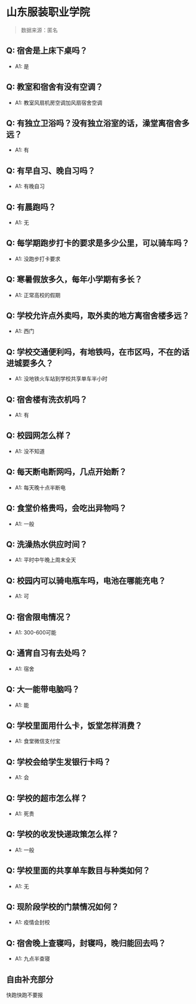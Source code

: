 # 山东服装职业学院

> 数据来源：匿名

## Q: 宿舍是上床下桌吗？

- A1: 是

## Q: 教室和宿舍有没有空调？

- A1: 教室风扇机房空调加风扇宿舍空调

## Q: 有独立卫浴吗？没有独立浴室的话，澡堂离宿舍多远？

- A1: 有

## Q: 有早自习、晚自习吗？

- A1: 有晚自习

## Q: 有晨跑吗？

- A1: 无

## Q: 每学期跑步打卡的要求是多少公里，可以骑车吗？

- A1: 没跑步打卡要求

## Q: 寒暑假放多久，每年小学期有多长？

- A1: 正常高校的假期

## Q: 学校允许点外卖吗，取外卖的地方离宿舍楼多远？

- A1: 西门

## Q: 学校交通便利吗，有地铁吗，在市区吗，不在的话进城要多久？

- A1: 没地铁火车站到学校共享单车半小时

## Q: 宿舍楼有洗衣机吗？

- A1: 有

## Q: 校园网怎么样？

- A1: 没不知道

## Q: 每天断电断网吗，几点开始断？

- A1: 每天晚十点半断电

## Q: 食堂价格贵吗，会吃出异物吗？

- A1: 一般

## Q: 洗澡热水供应时间？

- A1: 平时中午晚上周末全天

## Q: 校园内可以骑电瓶车吗，电池在哪能充电？

- A1: 可

## Q: 宿舍限电情况？

- A1: 300-600可能

## Q: 通宵自习有去处吗？

- A1: 宿舍

## Q: 大一能带电脑吗？

- A1: 能

## Q: 学校里面用什么卡，饭堂怎样消费？

- A1: 食堂微信支付宝

## Q: 学校会给学生发银行卡吗？

- A1: 会

## Q: 学校的超市怎么样？

- A1: 死贵

## Q: 学校的收发快递政策怎么样？

- A1: 一般

## Q: 学校里面的共享单车数目与种类如何？

- A1: 无

## Q: 现阶段学校的门禁情况如何？

- A1: 疫情会封校

## Q: 宿舍晚上查寝吗，封寝吗，晚归能回去吗？

- A1: 九点半查寝

## 自由补充部分

快跑快跑不要报